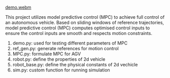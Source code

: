 
[demo.webm](https://github.com/ryanyu512/robot_SLAM/assets/19774686/a93d0161-646d-4025-9124-9a43da9102a7)

This project utilizes model predictive control (MPC) to achieve full control of an autonomous vehicle. Based on sliding windows of reference trajectories, model predictive control (MPC) computes optimised control inputs to ensure the control inputs are smooth and respects motion constraints. 

1. demo.py: used for testing different parameters of MPC
2. ref_gen.py: generate references for motion control
3. MPC.py: formulate MPC for AGV
4. robot.py: define the properties of 2d vehicle
5. robot_base.py: define the physical constants of 2d vechicle
6. sim.py: custom function for running simulation
